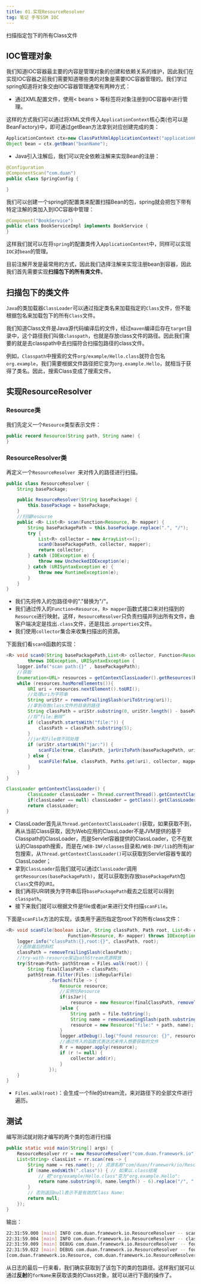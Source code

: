 ```yaml
---
title: 01.实现ResourceResolver
tag: 笔记 手写SSM IOC
---
```


扫描指定包下的所有Class文件

<!--more-->

## IOC管理对象

我们知道IOC容器最主要的内容是管理对象的创建和依赖关系的维护，因此我们在实现IOC容器之前我们需要知道哪些类的对象是需要IOC容器管理的。我们学过spring知道将对象交由IOC容器管理通常有两种方式：

* 通过XML配置文件，使用< beans > 等标签将对象注册到IOC容器中进行管理。

这样的方式我们可以通过将XML文件传入`ApplicationContext`核心类(也可以是BeanFactory)中，即可通过getBean方法拿到对应创建完成的类：

```java
ApplicationContext ctx=new ClassPathXmlApplicationContext("applicationContext.xml");
Object bean = ctx.getBean("beanName");
```

* Java引入注解后，我们可以完全依赖注解来实现Bean的注册：

```java
@Configuration
@ComponentScan("com.duan")
public class SpringConfig {

}
```

我们可以创建一个spring的配置类来配置扫描Bean的包，spring就会把包下带有特定注解的类加入到IOC容器中管理：

```java
@Component("BookService")
public class BookServiceImpl implements BookService {
}
```

这样我们就可以在将`spring`的配置类传入`ApplicationContext`中，同样可以实现`IOC`对`bean`的管理。

目前注解开发是最常用的方式，因此我们选择注解来实现注册bean到容器，因此我们首先需要实现**扫描包下的所有类文件**。



## 扫描包下的类文件

`Java`的类加载器`ClassLoader`可以通过指定类名来加载指定的`Class`文件，但不能根据包名来加载包下的所有`Class`文件。

我们知道Class文件是Java源代码编译后的文件，经过`maven`编译后存在`target`目录中，这个路径我们叫做`classpath`，也就是存放class文件的路径。因此我们需要的就是去classpath中去扫描符合扫描包路径的class文件。

例如，`Classpath`中搜索的文件`org/example/Hello.class`就符合包名`org.example`，我们需要根据文件路径把它变为`org.example.Hello`，就相当于获得了类名。因此，搜索Class变成了搜索文件。

 	

## 实现ResourceResolver

### Resource类

我们先定义一个`Resource`类型表示文件：

```java
public record Resource(String path, String name) {
}
```

### ResourceResolver类

再定义一个`ResourceResolver `来对传入的路径进行扫描。

```java
public class ResourceResolver {
    String basePackage;

    public ResourceResolver(String basePackage) {
        this.basePackage = basePackage;
    }
	//扫描Resourse
    public <R> List<R> scan(Function<Resource, R> mapper) {
        String basePackagePath = this.basePackage.replace(".", "/");
        try {
            List<R> collector = new ArrayList<>();
            scan0(basePackagePath, collector, mapper);
            return collector;
        } catch (IOException e) {
            throw new UncheckedIOException(e);
        } catch (URISyntaxException e) {
            throw new RuntimeException(e);
        }
    }
}
```

* 我们先将传入的包路径中的"."替换为"/"。
* 我们通过传入的`Function<Resource, R> mapper`函数式接口来对扫描到的`Resource`进行映射。这样，`ResourceResolver`只负责扫描并列出所有文件，由客户端决定是找出`.class`文件，还是找出`.properties`文件。
* 我们使用`collector`集合来收集扫描出的资源。

下面我们看`scan0`函数的实现：

```java
<R> void scan0(String basePackagePath,List<R> collector, Function<Resource, R> mapper)
        throws IOException, URISyntaxException {
    logger.info("scan path:{}" , basePackagePath);
    //获取
    Enumeration<URL> resources = getContextClassLoader().getResources(basePackagePath);
    while (resources.hasMoreElements()){
        URI uri = resources.nextElement().toURI();
        //处理uri为字符串
        String uriStr = removeTrailingSlash(uriToString(uri));
        //拿到存放class文件的目录的路径
        String classPath = uriStr.substring(0, uriStr.length() - basePackagePath.length());
        //将“file:删除”
        if (classPath.startsWith("file:")) {
            classPath = classPath.substring(5);
        }
        //jar和file做不同处理
        if (uriStr.startsWith("jar:")) {
            scanFile(true, classPath, jarUriToPath(basePackagePath, uri), collector, mapper);
        } else {
            scanFile(false, classPath, Paths.get(uri), collector, mapper);
        }
    }
}

ClassLoader getContextClassLoader() {
        ClassLoader classLoader = Thread.currentThread().getContextClassLoader();
        if(classLoader == null) classLoader = getClass().getClassLoader();
        return classLoader;
}
```

* ClassLoader首先从`Thread.getContextClassLoader()`获取，如果获取不到，再从当前Class获取，因为Web应用的ClassLoader不是JVM提供的基于Classpath的ClassLoader，而是Servlet容器提供的ClassLoader，它不在默认的Classpath搜索，而是在`/WEB-INF/classes`目录和`/WEB-INF/lib`的所有jar包搜索，从`Thread.getContextClassLoader()`可以获取到Servlet容器专属的ClassLoader；
* 拿到`ClassLoader`后我们就可以通过`ClassLoader`调用`getResources(basePackagePath)`，就可以获取到存放`basePackagePath`包`Class`文件的`URI`。
* 我们再将URI转换为字符串后将`basePackagePath`截去之后就可以得到`classpath`。
* 接下来我们就可以根据文件是file或者jar来进行文件扫描`scanFile`。

下面是`scanFile`方法的实现，该类用于遍历指定包root下的所有class文件：

```java
<R> void scanFile(boolean isJar, String classPath, Path root, List<R> collector,
                       Function<Resource, R> mapper) throws IOException {
    logger.info("classPath:{},root:{}", classPath, root);
    //去除最后的斜杠
    classPath = removeTrailingSlash(classPath);
    //try-with-resource保证pathStream资源释放
    try(Stream<Path> pathStream = Files.walk(root)) {
        String finalClassPath = classPath;
        pathStream.filter(Files::isRegularFile)
                .forEach(file -> {
                    Resource resource;
                    //实例化Resource
                    if(isJar){
                        resource = new Resource(finalClassPath, removeTrailingSlash(file.toString()));
                    }else {
                        String path = file.toString();
                        String name = removeLeadingSlash(path.substring(finalClassPath.length()));
                        resource = new Resource("file:" + path, name);
                    }
                    logger.atDebug().log("found resource: {}", resource);
                    //通过传入的函数式表达式来传入想要获取的文件
                    R r = mapper.apply(resource);
                    if (r != null) {
                        collector.add(r);
                    }
                });
    }
}
```

* `Files.walk(root)`：会生成一个file的stream流，来对路径下的全部文件进行遍历。



## 测试

编写测试就对刚才编写的两个类的包进行扫描

```java
public static void main(String[] args) {
    ResourceResolver rr = new ResourceResolver("com.duan.framework.io");
    List<String> classList = rr.scan(res -> {
        String name = res.name(); // 资源名称"com/duan/framework/io/Resource.class"
        if (name.endsWith(".class")) { // 如果以.class结尾
            // 把"org/example/Hello.class"变为"org.example.Hello":
            return name.substring(0, name.length() - 6).replace("/", ".").replace("\\", ".");
        }
        // 否则返回null表示不是有效的Class Name:
        return null;
    });
}
```

输出：

``` bash
22:31:59.000 [main] INFO com.duan.framework.io.ResourceResolver -- scan path:com/duan/framework/io
22:31:59.004 [main] INFO com.duan.framework.io.ResourceResolver -- classPath:/E:/JAVACODE/Spring-Simple/target/classes/,root:E:\JAVACODE\Spring-Simple\target\classes\com\duan\framework\io
22:31:59.009 [main] DEBUG com.duan.framework.io.ResourceResolver -- found resource: Resource[path=file:E:\JAVACODE\Spring-Simple\target\classes\com\duan\framework\io\Resource.class, name=com\duan\framework\io\Resource.class]
22:31:59.022 [main] DEBUG com.duan.framework.io.ResourceResolver -- found resource: Resource[path=file:E:\JAVACODE\Spring-Simple\target\classes\com\duan\framework\io\ResourceResolver.class, name=com\duan\framework\io\ResourceResolver.class]
[com.duan.framework.io.Resource, com.duan.framework.io.ResourceResolver]
```

从日志的最后一行来看，我们确实获取到了该包下的类的包路径。这样我们就可以通过**反射**的`forName`来获取该类的Class对象，就可以进行下面的操作了。

